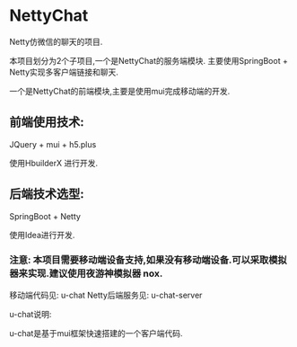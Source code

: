 # NettyChat

Netty仿微信的聊天的项目.

本项目划分为2个子项目,一个是NettyChat的服务端模块. 主要使用SpringBoot + Netty实现多客户端链接和聊天.

一个是NettyChat的前端模块,主要是使用mui完成移动端的开发.

## 前端使用技术:

JQuery + mui + h5.plus

使用HbuilderX 进行开发.

## 后端技术选型:

SpringBoot + Netty 

使用Idea进行开发. 


### 注意: 本项目需要移动端设备支持,如果没有移动端设备.可以采取模拟器来实现.建议使用夜游神模拟器 nox.


移动端代码见:  u-chat
Netty后端服务见:  u-chat-server


u-chat说明:

u-chat是基于mui框架快速搭建的一个客户端代码.

